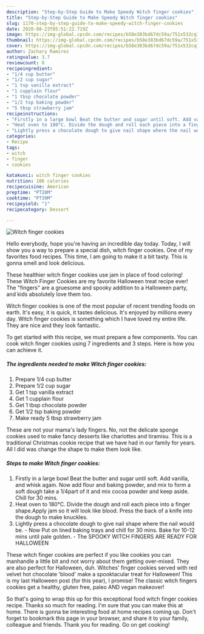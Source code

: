 ```yaml
---
description: "Step-by-Step Guide to Make Speedy Witch finger cookies"
title: "Step-by-Step Guide to Make Speedy Witch finger cookies"
slug: 1170-step-by-step-guide-to-make-speedy-witch-finger-cookies
date: 2020-08-23T05:51:22.719Z
image: https://img-global.cpcdn.com/recipes/b58e383bd67dc59a/751x532cq70/witch-finger-cookies-recipe-main-photo.jpg
thumbnail: https://img-global.cpcdn.com/recipes/b58e383bd67dc59a/751x532cq70/witch-finger-cookies-recipe-main-photo.jpg
cover: https://img-global.cpcdn.com/recipes/b58e383bd67dc59a/751x532cq70/witch-finger-cookies-recipe-main-photo.jpg
author: Zachary Ramirez
ratingvalue: 3.7
reviewcount: 8
recipeingredient:
- "1/4 cup butter"
- "1/2 cup sugar"
- "1 tsp vanilla extract"
- "1 cupplain flour"
- "1 tbsp chocolate powder"
- "1/2 tsp baking powder"
- "5 tbsp strawberry jam"
recipeinstructions:
- "Firstly in a large bowl Beat the butter and sugar until soft. Add vanilla, and whisk again. Now add flour and baking powder, and mix to form a soft dough take a 1/4part of it and mix cocoa powder and keep aside. Chill for 30 mins."
- "Heat oven to 180°C. Divide the dough and roll each piece into a finger shape.Apply jam so it will look like blood. Press the back of a knife into the dough to make knuckles."
- "Lightly press a chocolate dough to give nail shape where the nail would be.  Now Put on lined baking trays and chill for 30 mins. Bake for 10-12 mins until pale golden.  The SPOOKY WITCH FINGERS ARE READY FOR HALLOWEEN"
categories:
- Recipe
tags:
- witch
- finger
- cookies

katakunci: witch finger cookies 
nutrition: 106 calories
recipecuisine: American
preptime: "PT28M"
cooktime: "PT39M"
recipeyield: "1"
recipecategory: Dessert

---
```



![Witch finger cookies](https://img-global.cpcdn.com/recipes/b58e383bd67dc59a/751x532cq70/witch-finger-cookies-recipe-main-photo.jpg)

Hello everybody, hope you're having an incredible day today. Today, I will show you a way to prepare a special dish, witch finger cookies. One of my favorites food recipes. This time, I am going to make it a bit tasty. This is gonna smell and look delicious.

These healthier witch finger cookies use jam in place of food coloring! These Witch Finger Cookies are my favorite Halloween treat recipe ever! The &#34;fingers&#34; are a gruesome and spooky addition to a Halloween party, and kids absolutely love them too.

Witch finger cookies is one of the most popular of recent trending foods on earth. It's easy, it is quick, it tastes delicious. It's enjoyed by millions every day. Witch finger cookies is something which I have loved my entire life. They are nice and they look fantastic.


To get started with this recipe, we must prepare a few components. You can cook witch finger cookies using 7 ingredients and 3 steps. Here is how you can achieve it.

<!--inarticleads1-->

##### The ingredients needed to make Witch finger cookies:

1. Prepare 1/4 cup butter
1. Prepare 1/2 cup sugar
1. Get 1 tsp vanilla extract
1. Get 1 cupplain flour
1. Get 1 tbsp chocolate powder
1. Get 1/2 tsp baking powder
1. Make ready 5 tbsp strawberry jam


These are not your mama&#39;s lady fingers. No, not the delicate sponge cookies used to make fancy desserts like charlottes and tiramisu. This is a traditional Christmas cookie recipe that we have had in our family for years. All I did was change the shape to make them look like. 

<!--inarticleads2-->

##### Steps to make Witch finger cookies:

1. Firstly in a large bowl Beat the butter and sugar until soft. Add vanilla, and whisk again. Now add flour and baking powder, and mix to form a soft dough take a 1/4part of it and mix cocoa powder and keep aside. Chill for 30 mins.
1. Heat oven to 180°C. Divide the dough and roll each piece into a finger shape.Apply jam so it will look like blood. Press the back of a knife into the dough to make knuckles.
1. Lightly press a chocolate dough to give nail shape where the nail would be.  - Now Put on lined baking trays and chill for 30 mins. Bake for 10-12 mins until pale golden.  - The SPOOKY WITCH FINGERS ARE READY FOR HALLOWEEN


These witch finger cookies are perfect if you like cookies you can manhandle a little bit and not worry about them getting over-mixed. They are also perfect for Halloween, duh. Witches&#39; finger cookies served with red velvet hot chocolate &#39;blood&#39; make a spooktacular treat for Halloween! This is my last Halloween post (for this year), I promise! The classic witch fingers cookies get a healthy, gluten free, paleo AND vegan makeover! 

So that's going to wrap this up for this exceptional food witch finger cookies recipe. Thanks so much for reading. I'm sure that you can make this at home. There is gonna be interesting food at home recipes coming up. Don't forget to bookmark this page in your browser, and share it to your family, colleague and friends. Thank you for reading. Go on get cooking!
